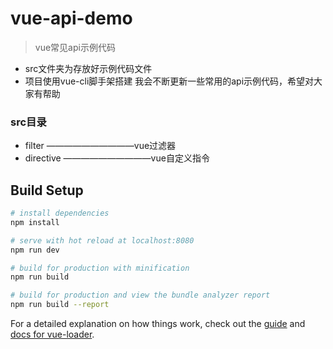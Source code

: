 # vue-api-demo

> vue常见api示例代码
- src文件夹为存放好示例代码文件
- 项目使用vue-cli脚手架搭建
我会不断更新一些常用的api示例代码，希望对大家有帮助

### src目录
- filter    ——————————vue过滤器
- directive ——————————vue自定义指令

## Build Setup

``` bash
# install dependencies
npm install

# serve with hot reload at localhost:8080
npm run dev

# build for production with minification
npm run build

# build for production and view the bundle analyzer report
npm run build --report
```

For a detailed explanation on how things work, check out the [guide](http://vuejs-templates.github.io/webpack/) and [docs for vue-loader](http://vuejs.github.io/vue-loader).
